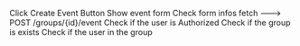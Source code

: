 Click Create Event Button
Show event form
Check form infos
fetch ---> POST /groups/{id}/event
Check if the user is Authorized
Check if the group is exists
Check if the user in the group
